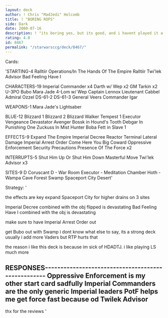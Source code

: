 ```yaml
---
layout: deck
author: ! Chris "MadJedi" Holcomb
title: ! "BORING ROPS"
side: Dark
date: 2000-07-16
description: ! "its boring yes, but its good, and i havent played it a billion times like HDADTJ so....."
rating: 4.0
id: 8467
permalink: "/starwarsccg/deck/8467/"
---
```

Cards: 

'STARTING-4
Ralltiir Operations/In The Hands Of The Empire
Ralltiir
Twi'lek Advisor
Bad Feeling Have I

CHARACTERS-19
Imperial Commander x4
Darth w/ Wep x2
GM Tarkin x2
U-3PO
Bubo
Mara Jade
4-Lom w/ Wep
Captain Lennox
Lieutenant Cabbel
Admiral Ozzel
DS-61-2
DS-61-3
General Veers
Commander Igar

WEAPONS-1
Mara Jade's Lightsaber

BLUE-12
Blizzard 1
Blizzard 2
Blizzard Walker
Tempest 1
Executor
Vengeance
Devastator
Avenger
Bossk in Hound's Tooth
Debgar In Punishing One
Zuckuss In Mist Hunter
Boba Fett in Slave 1

EFFECTS-9
Expand The Empire
Imperial Decree
Reactor Terminal
Lateral Damage
Imperial Arrest Order
Come Here You Big Coward
Oppressive Enforcement
Security Precautions
Presence Of The Force x2

INTERRUPTS-5
Shut Him Up Or Shut Him Down
Masterful Move
Twi'lek Advisor x3

SITES-9
D
Coruscant
D - War Room
Executor - Meditation Chamber
Hoth - Wampa Cave
Forest
Swamp
Spaceport City
Desert'

Strategy: '

the effects are key
expand Spaceport City for higher drains on 3 sites

Imperial Decree combined with the obj flipped is devastating
Bad Feeling Have I combined with the obj is devastating

make sure to have Imperial Arrest Order out

get Bubo out with Swamp
i dont know what else to say, its a strong deck
usually i add more Vaders but RTP hurts that

the reason i like this deck is because im sick of HDADTJ.  i like playing LS much more

RESPONSES---------------------------------------------------
Oppressive Enforcement is my other start card
sadfully Imperial Commanders are the only generic Imperial leaders
PotF helps me get force fast because od Twilek Advisor
------------------------------------------------------------
thx for the reviews '
